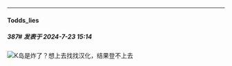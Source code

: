 ﻿
*****

####  Todds_lies  
##### 387#       发表于 2024-7-23 15:14

<img src="https://static.saraba1st.com/image/smiley/face2017/009.gif" referrerpolicy="no-referrer">K岛是炸了？想上去找找汉化，结果登不上去

